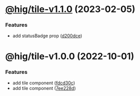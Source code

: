 # [@hig/tile-v1.1.0](https://github.com/Autodesk/hig/compare/@hig/tile@1.0.0...@hig/tile@1.1.0) (2023-02-05)


### Features

* add statusBadge prop ([d200dce](https://github.com/Autodesk/hig/commit/d200dce))

# @hig/tile-v1.0.0 (2022-10-01)


### Features

* add tile component ([fdcd30c](https://github.com/Autodesk/hig/commit/fdcd30c))
* add tile component ([7ee228d](https://github.com/Autodesk/hig/commit/7ee228d))
